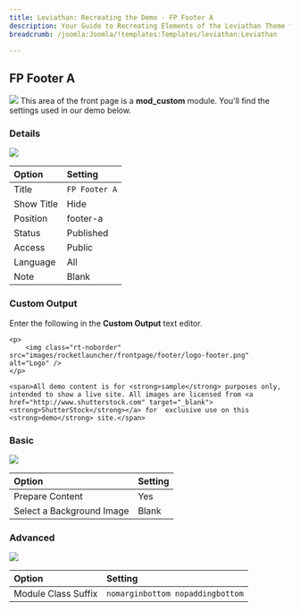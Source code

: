 ```yaml
---
title: Leviathan: Recreating the Demo - FP Footer A
description: Your Guide to Recreating Elements of the Leviathan Theme for Joomla
breadcrumb: /joomla:Joomla/!templates:Templates/leviathan:Leviathan

---
```


FP Footer A
-----
![][demo]
This area of the front page is a **mod_custom** module. You'll find the settings used in our demo below.

### Details
![][demo2]

| Option     | Setting       |  
| :--------- | :------------ |  
| Title      | `FP Footer A` |  
| Show Title | Hide          |  
| Position   | footer-a      |  
| Status     | Published     |  
| Access     | Public        |  
| Language   | All           |  
| Note       | Blank         |  

### Custom Output
Enter the following in the **Custom Output** text editor.

~~~
<p>
    <img class="rt-noborder" src="images/rocketlauncher/frontpage/footer/logo-footer.png" alt="Logo" />
</p>

<span>All demo content is for <strong>sample</strong> purposes only, intended to show a live site. All images are licensed from <a href="http://www.shutterstock.com" target="_blank"><strong>ShutterStock</strong></a> for  exclusive use on this <strong>demo</strong> site.</span>
~~~

### Basic
![][demo3]

| Option                    | Setting |  
| :------------------------ | :------ |  
| Prepare Content           | Yes     |  
| Select a Background Image | Blank   |

### Advanced
![][demo4]

| Option              | Setting                          |  
| :------------------ | :------------------------------- |  
| Module Class Suffix | `nomarginbottom nopaddingbottom` |  

[demo]: assets/demo_6.jpeg
[demo2]: assets/footer_1.jpeg
[demo3]: assets/footer_2.jpeg
[demo4]: assets/footer_3.jpeg